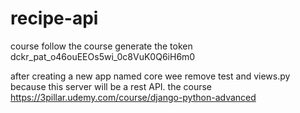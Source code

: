 # recipe-api
course
follow the course
generate the token dckr_pat_o46ouEEOs5wi_0c8VuK0Q6iH6m0

after creating a new app named core
wee remove test and views.py because this server will be a rest API.
the course
https://3pillar.udemy.com/course/django-python-advanced
